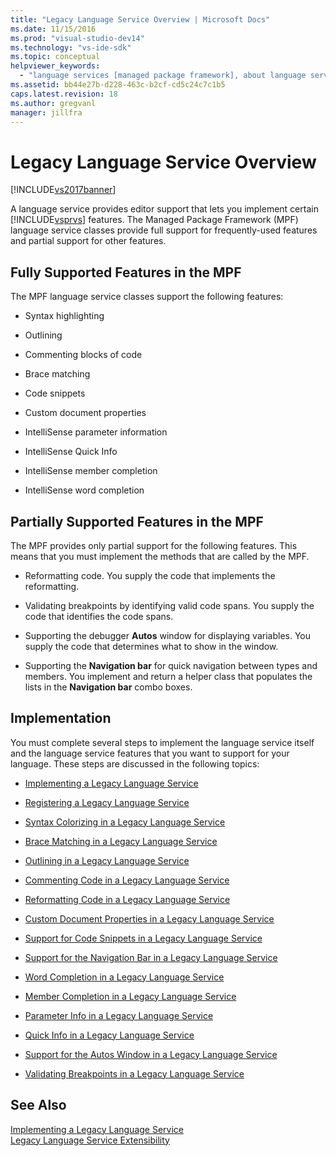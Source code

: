 ```yaml
---
title: "Legacy Language Service Overview | Microsoft Docs"
ms.date: 11/15/2016
ms.prod: "visual-studio-dev14"
ms.technology: "vs-ide-sdk"
ms.topic: conceptual
helpviewer_keywords: 
  - "language services [managed package framework], about language services"
ms.assetid: bb44e27b-d228-463c-b2cf-cd5c24c7c1b5
caps.latest.revision: 18
ms.author: gregvanl
manager: jillfra
---
```

# Legacy Language Service Overview
[!INCLUDE[vs2017banner](../../includes/vs2017banner.md)]

A language service provides editor support that lets you implement certain [!INCLUDE[vsprvs](../../includes/vsprvs-md.md)] features. The Managed Package Framework (MPF) language service classes provide full support for frequently-used features and partial support for other features.  
  
## Fully Supported Features in the MPF  
 The MPF language service classes support the following features:  
  
-   Syntax highlighting  
  
-   Outlining  
  
-   Commenting blocks of code  
  
-   Brace matching  
  
-   Code snippets  
  
-   Custom document properties  
  
-   IntelliSense parameter information  
  
-   IntelliSense Quick Info  
  
-   IntelliSense member completion  
  
-   IntelliSense word completion  
  
## Partially Supported Features in the MPF  
 The MPF provides only partial support for the following features. This means that you must implement the methods that are called by the MPF.  
  
-   Reformatting code. You supply the code that implements the reformatting.  
  
-   Validating breakpoints by identifying valid code spans. You supply the code that identifies the code spans.  
  
-   Supporting the debugger **Autos** window for displaying variables. You supply the code that determines what to show in the window.  
  
-   Supporting the **Navigation bar** for quick navigation between types and members. You implement and return a helper class that populates the lists in the **Navigation bar** combo boxes.  
  
## Implementation  
 You must complete several steps to implement the language service itself and the language service features that you want to support for your language. These steps are discussed in the following topics:  
  
-   [Implementing a Legacy Language Service](../../extensibility/internals/implementing-a-legacy-language-service2.md)  
  
-   [Registering a Legacy Language Service](../../extensibility/internals/registering-a-legacy-language-service1.md)  
  
-   [Syntax Colorizing in a Legacy Language Service](../../extensibility/internals/syntax-colorizing-in-a-legacy-language-service.md)  
  
-   [Brace Matching in a Legacy Language Service](../../extensibility/internals/brace-matching-in-a-legacy-language-service.md)  
  
-   [Outlining in a Legacy Language Service](../../extensibility/internals/outlining-in-a-legacy-language-service.md)  
  
-   [Commenting Code in a Legacy Language Service](../../extensibility/internals/commenting-code-in-a-legacy-language-service.md)  
  
-   [Reformatting Code in a Legacy Language Service](../../extensibility/internals/reformatting-code-in-a-legacy-language-service.md)  
  
-   [Custom Document Properties in a Legacy Language Service](../../extensibility/internals/custom-document-properties-in-a-legacy-language-service.md)  
  
-   [Support for Code Snippets in a Legacy Language Service](../../extensibility/internals/support-for-code-snippets-in-a-legacy-language-service.md)  
  
-   [Support for the Navigation Bar in a Legacy Language Service](../../extensibility/internals/support-for-the-navigation-bar-in-a-legacy-language-service.md)  
  
-   [Word Completion in a Legacy Language Service](../../extensibility/internals/word-completion-in-a-legacy-language-service.md)  
  
-   [Member Completion in a Legacy Language Service](../../extensibility/internals/member-completion-in-a-legacy-language-service.md)  
  
-   [Parameter Info in a Legacy Language Service](../../extensibility/internals/parameter-info-in-a-legacy-language-service2.md)  
  
-   [Quick Info in a Legacy Language Service](../../extensibility/internals/quick-info-in-a-legacy-language-service.md)  
  
-   [Support for the Autos Window in a Legacy Language Service](../../extensibility/internals/support-for-the-autos-window-in-a-legacy-language-service.md)  
  
-   [Validating Breakpoints in a Legacy Language Service](../../extensibility/internals/validating-breakpoints-in-a-legacy-language-service.md)  
  
## See Also  
 [Implementing a Legacy Language Service](../../extensibility/internals/implementing-a-legacy-language-service1.md)   
 [Legacy Language Service Extensibility](../../extensibility/internals/legacy-language-service-extensibility.md)
